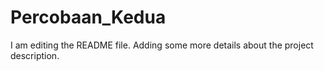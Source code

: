 # Percobaan_Kedua
I am editing the README file. Adding some more details about the project description.
